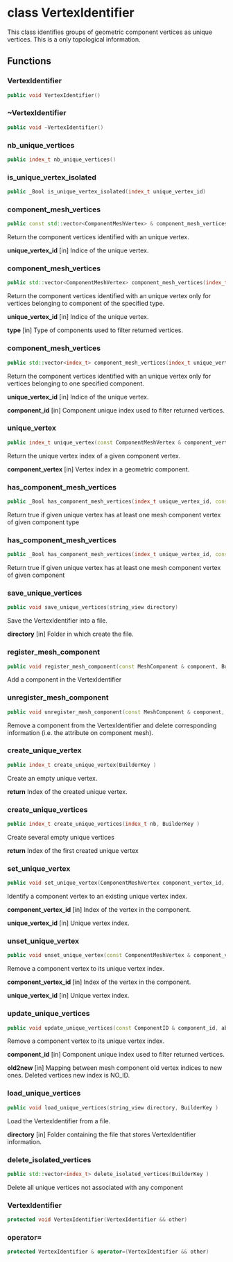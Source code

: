 # class VertexIdentifier


 This class identifies groups of geometric component vertices as unique vertices. This is a only topological information.



## Functions

### VertexIdentifier

```cpp
public void VertexIdentifier()
```


### ~VertexIdentifier

```cpp
public void ~VertexIdentifier()
```


### nb_unique_vertices

```cpp
public index_t nb_unique_vertices()
```


### is_unique_vertex_isolated

```cpp
public _Bool is_unique_vertex_isolated(index_t unique_vertex_id)
```


### component_mesh_vertices

```cpp
public const std::vector<ComponentMeshVertex> & component_mesh_vertices(index_t unique_vertex_id)
```


 Return the component vertices identified with an unique vertex.

**unique_vertex_id** [in] Indice of the unique vertex.

### component_mesh_vertices

```cpp
public std::vector<ComponentMeshVertex> component_mesh_vertices(index_t unique_vertex_id, const ComponentType & type)
```


 Return the component vertices identified with an unique vertex only for vertices belonging to component of the specified type.

**unique_vertex_id** [in] Indice of the unique vertex.

**type** [in] Type of components used to filter returned vertices.

### component_mesh_vertices

```cpp
public std::vector<index_t> component_mesh_vertices(index_t unique_vertex_id, const uuid & component_id)
```


 Return the component vertices identified with an unique vertex only for vertices belonging to one specified component.

**unique_vertex_id** [in] Indice of the unique vertex.

**component_id** [in] Component unique index used to filter returned vertices.

### unique_vertex

```cpp
public index_t unique_vertex(const ComponentMeshVertex & component_vertex)
```


 Return the unique vertex index of a given component vertex.

**component_vertex** [in] Vertex index in a geometric component.

### has_component_mesh_vertices

```cpp
public _Bool has_component_mesh_vertices(index_t unique_vertex_id, const ComponentType & type)
```


 Return true if given unique vertex has at least one mesh component vertex of given component type

### has_component_mesh_vertices

```cpp
public _Bool has_component_mesh_vertices(index_t unique_vertex_id, const uuid & component_id)
```


 Return true if given unique vertex has at least one mesh component vertex of given component

### save_unique_vertices

```cpp
public void save_unique_vertices(string_view directory)
```


 Save the VertexIdentifier into a file.

**directory** [in] Folder in which create the file.

### register_mesh_component

```cpp
public void register_mesh_component(const MeshComponent & component, BuilderKey )
```


 Add a component in the VertexIdentifier

### unregister_mesh_component

```cpp
public void unregister_mesh_component(const MeshComponent & component, BuilderKey )
```


 Remove a component from the VertexIdentifier and delete corresponding information (i.e. the attribute on component mesh).

### create_unique_vertex

```cpp
public index_t create_unique_vertex(BuilderKey )
```


 Create an empty unique vertex.

**return** Index of the created unique vertex.

### create_unique_vertices

```cpp
public index_t create_unique_vertices(index_t nb, BuilderKey )
```


 Create several empty unique vertices

**return** Index of the first created unique vertex

### set_unique_vertex

```cpp
public void set_unique_vertex(ComponentMeshVertex component_vertex_id, index_t unique_vertex_id, BuilderKey )
```


 Identify a component vertex to an existing unique vertex index.

**component_vertex_id** [in] Index of the vertex in the component.

**unique_vertex_id** [in] Unique vertex index.

### unset_unique_vertex

```cpp
public void unset_unique_vertex(const ComponentMeshVertex & component_vertex_id, index_t unique_vertex_id, BuilderKey )
```


 Remove a component vertex to its unique vertex index.

**component_vertex_id** [in] Index of the vertex in the component.

**unique_vertex_id** [in] Unique vertex index.

### update_unique_vertices

```cpp
public void update_unique_vertices(const ComponentID & component_id, absl::Span<const index_t> old2new, BuilderKey )
```


 Remove a component vertex to its unique vertex index.

**component_id** [in] Component unique index used to filter returned vertices.

**old2new** [in] Mapping between mesh component old vertex indices to new ones. Deleted vertices new index is NO_ID.

### load_unique_vertices

```cpp
public void load_unique_vertices(string_view directory, BuilderKey )
```


 Load the VertexIdentifier from a file.

**directory** [in] Folder containing the file that stores VertexIdentifier information.

### delete_isolated_vertices

```cpp
public std::vector<index_t> delete_isolated_vertices(BuilderKey )
```


 Delete all unique vertices not associated with any component

### VertexIdentifier

```cpp
protected void VertexIdentifier(VertexIdentifier && other)
```


### operator=

```cpp
protected VertexIdentifier & operator=(VertexIdentifier && other)
```




